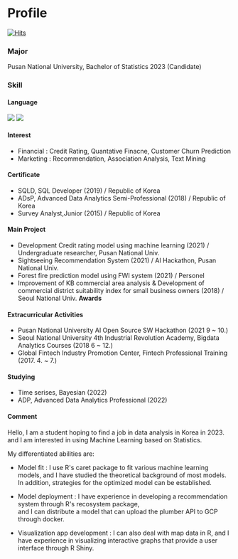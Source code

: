 # Profile

[![Hits](https://hits.seeyoufarm.com/api/count/incr/badge.svg?url=https%3A%2F%2Fgithub.com%2Fsmldlyst%2F&count_bg=%2379C83D&title_bg=%23555555&icon=&icon_color=%23E7E7E7&title=hits&edge_flat=false)](https://github.com/smldlyst)

### Major
Pusan National University, Bachelor of Statistics 2023 (Candidate)

### Skill
#### Language
<p>
<img src="https://img.shields.io/badge/Python-3776AB?style=flat-square&logo=Python&logoColor=yellow"/> <img src="https://img.shields.io/badge/R-276DC3?style=flat-square&logo=R&logoColor=blue"/>
</p>

#### Interest
- Financial : Credit Rating, Quantative Finacne, Customer Churn Prediction
- Marketing : Recommendation, Association Analysis, Text Mining

#### Certificate
- SQLD, SQL Developer (2019) / Republic of Korea  
- ADsP, Advanced Data Analytics Semi-Professional (2018) / Republic of Korea  
- Survey Analyst,Junior (2015) / Republic of Korea

#### Main Project
- Development Credit rating model using machine learning (2021) / Undergraduate researcher, Pusan National Univ.
- Sightseeing Recommendation System (2021) / AI Hackathon, Pusan National Univ.
- Forest fire prediction model using FWI system (2021) / Personel
- Improvement of KB commercial area analysis & Development of commercial district suitability index for small business owners (2018) / Seoul National Univ. **Awards**

#### Extracurricular Activities
- Pusan National University AI Open Source SW Hackathon (2021 9 ~ 10.)
- Seoul National University 4th Industrial Revolution Academy, Bigdata Analytics Courses (2018 6 ~ 12.)
- Global Fintech Industry Promotion Center, Fintech Professional Training (2017. 4. ~ 7.) 

#### Studying 
- Time serises, Bayesian (2022)
- ADP, Advanced Data Analytics Professional (2022)


#### Comment
Hello, I am a student hoping to find a job in data analysis in Korea in 2023.
and I am interested in using Machine Learning based on Statistics.

My differentiated abilities are:

- Model fit
: I use R's caret package to fit various machine learning models, and I have studied the theoretical background of most models.  
In addition, strategies for the optimized model can be established.

- Model deployment
: I have experience in developing a recommendation system through R's recosystem package,  
and I can distribute a model that can upload the plumber API to GCP through docker.

- Visualization app development
: I can also deal with map data in R, and I have experience in visualizing interactive graphs that provide a user interface through R Shiny.
